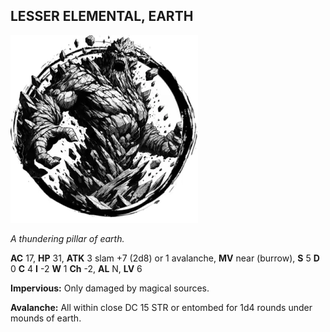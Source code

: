 ## LESSER ELEMENTAL, EARTH

![](images/lesser-elemental-earth.webp)

_A thundering pillar of earth._

**AC** 17, **HP** 31, **ATK** 3 slam +7 (2d8) or 1 avalanche, **MV** near (burrow), **S** 5 **D** 0 **C** 4 **I** -2 **W** 1 **Ch** -2, **AL** N, **LV** 6

**Impervious:** Only damaged by magical sources.

**Avalanche:** All within close DC 15 STR or entombed for 1d4 rounds under mounds of earth.

